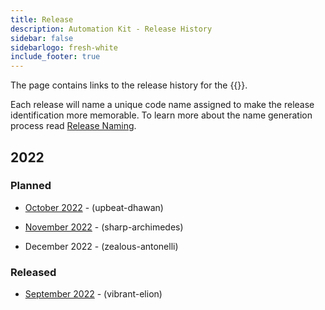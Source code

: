 ```yaml
---
title: Release
description: Automation Kit - Release History
sidebar: false
sidebarlogo: fresh-white
include_footer: true
---
```


The page contains links to the release history for the {{<product-name>}}. 

Each release will name a unique code name assigned to make the release identification more memorable. To learn more about the name generation process read [Release Naming](/releases/naming).

## 2022

### Planned

- [October 2022](/releases/october-2022) - (upbeat-dhawan)

- [November 2022](/releases/november-2022) - (sharp-archimedes)

- December 2022 - (zealous-antonelli)

### Released

- [September 2022](/releases/september-2022) - (vibrant-elion)